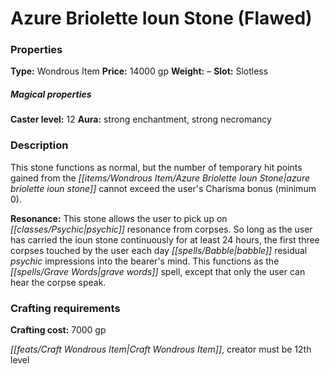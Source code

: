 ﻿---
Title: "Azure Briolette Ioun Stone (Flawed)"
Type: "Wondrous Item"
Price: "14000 gp"
Weight: "–"
Slot: "Slotless"
Caster level: "12"
Aura: "strong enchantment, strong necromancy"
Description: |
  "This stone functions as normal, but the number of temporary hit points gained from the azure briolette ioun stone cannot exceed the user's Charisma bonus (minimum 0).
  **Resonance:** This stone allows the user to pick up on psychic resonance from corpses. So long as the user has carried the ioun stone continuously for at least 24 hours, the first three corpses touched by the user each day babble residual psychic impressions into the bearer's mind. This functions as the _grave words_ spell, except that only the user can hear the corpse speak."
Crafting cost: "7000 gp"
Sources: "['Pathfinder #125: Tower of the Drowned Dead']"
---

# Azure Briolette Ioun Stone (Flawed)

### Properties

**Type:** Wondrous Item **Price:** 14000 gp **Weight:** – **Slot:** Slotless

##### Magical properties

**Caster level:** 12 **Aura:** strong enchantment, strong necromancy

### Description

This stone functions as normal, but the number of temporary hit points gained from the _[[items/Wondrous Item/Azure Briolette Ioun Stone|azure briolette ioun stone]]_ cannot exceed the user's Charisma bonus (minimum 0).

**Resonance:** This stone allows the user to pick up on _[[classes/Psychic|psychic]]_ resonance from corpses. So long as the user has carried the ioun stone continuously for at least 24 hours, the first three corpses touched by the user each day _[[spells/Babble|babble]]_ residual _psychic_ impressions into the bearer's mind. This functions as the _[[spells/Grave Words|grave words]]_ spell, except that only the user can hear the corpse speak.

### Crafting requirements

**Crafting cost:** 7000 gp

_[[feats/Craft Wondrous Item|Craft Wondrous Item]]_, creator must be 12th level

